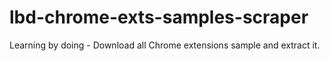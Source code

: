 # lbd-chrome-exts-samples-scraper
Learning by doing - Download all Chrome extensions sample and extract it.
